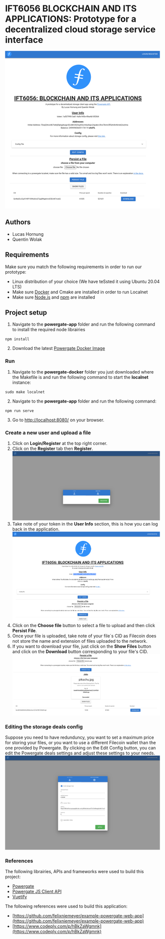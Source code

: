 # IFT6056 BLOCKCHAIN AND ITS APPLICATIONS: Prototype for a decentralized cloud storage service interface
![Screenshot of the application](./Screenshots/Application.png)

## Authors

* Lucas Hornung
* Quentin Wolak

## Requirements
Make sure you match the following requirements in order to run our prototype:
- Linux distribution of your choice (We have teSsted it using Ubuntu 20.04 LTS)
- Make sure [Docker](https://www.docker.com/) and Cmake are installed in order to run Localnet
- Make sure [Node.js](https://nodejs.org/en/) and [npm](https://www.npmjs.com/get-npm) are installed

## Project setup
1. Navigate to the **powergate-app** folder and run the following command to install the required node librairies
```
npm install
```
2. Download the latest [Powergate Docker Image](https://github.com/textileio/powergate/releases)
### Run 
1. Navigate to the **powergate-docker** folder you just downloaded where the Makefile is and run the following command to start the **localnet** instance:
```
sudo make localnet
```
2. Navigate to the **powergate-app** folder and run the following command:
```
npm run serve
```
3. Go to [http://localhost:8080/](http://localhost:8080/) on your browser.

### Create a new user and upload a file
1. Click on **Login/Register** at the top right corner.
2. Click on the **Register** tab then **Register**.
![Register tab of the application](./Screenshots/Register.png)
3. Take note of your token in the **User Info** section, this is how you can log back in the application.
![Register tab of the application](./Screenshots/User_Info.png)
4. Click on the **Choose file** button to select a file to upload and then click **Persist File**.
5. Once your file is uploaded, take note of your file´s CID as Filecoin does not store the name and extension of files uploaded to the network.
6. If you want to download your file, just click on the **Show Files** button and click on the **Download** button corresponding to your file's CID.
![Persist File](./Screenshots/Persist_file.png)

### Editing the storage deals config
Suppose you need to have redunduncy, you want to set a maximum price for storing your files, or you want to use a different Filecoin wallet than the one provided by Powergate. By clicking on the Edit Config button, you can edit the Powergate deals settings and adjust these settings to your needs.
![Deals Settings](./Screenshots/Deals.png)

### References
The following librairies, APIs and frameworks were used to build this project:
- [Powergate](https://docs.textile.io/powergate/)
- [Powergate JS Client API](https://textileio.github.io/js-powergate-client/)
- [Vuetify](https://vuetifyjs.com/en/)

The following references were used to build this application:
-  [https://github.com/felixniemeyer/example-powergate-web-app](https://github.com/felixniemeyer/example-powergate-web-app)
- [https://www.codeply.com/p/hBkZaWgmnk](https://www.codeply.com/p/hBkZaWgmnk)
